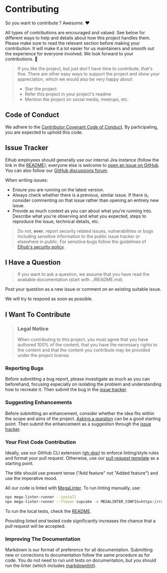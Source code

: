 # Contributing

So you want to contribute ? Awesome. ❤️

All types of contributions are encouraged and valued.  See below for different ways to help and details about how
this project handles them. Please make sure to read the relevant section before making your contribution. It will
make it a lot easier for us maintainers and smooth out the experience for everyone involved. We look forward to
your contributions. 🎉

> If you like the project, but just don't have time to contribute, that's fine. There are other easy ways to support
> the project and show your appreciation, which we would also be very happy about:
>
> * Star the project
> * Refer this project in your project's readme
> * Mention the project on social media, meetups, etc.

## Code of Conduct

We adhere to the [Contributor Covenant Code of Conduct](https://www.contributor-covenant.org/version/2/1/code_of_conduct/).
By participating, you are expected to uphold this code.

## Issue Tracker

Elhub employees should generally use our internal Jira instance (follow the link in the [README](../README.md));
everyone else is welcome to [open an issue on GitHub](/issues/). You can also follow our
[GitHub discussions forum](https://github.com/elhub/elhub/discussions).

When writing issues:

* Ensure you are running on the latest version.
* Always check whether there is a previous, similar issue. If there is, consider commenting on that issue rather
  than opening an entirely new issue.
* Provide as much context as you can about what you're running into. Describe what you're observing and what you
  expected, steps to reproduce the issue, technical details, etc.

> Do not, **ever**, report security related issues, vulnerabilities or bugs including sensitive information to the
> public issue tracker or elsewhere in public. For sensitive bugs follow the guidelines of
> [Elhub's security policy](https://github.com/elhub/elhub?tab=security-ov-file).

## I Have a Question

> If you want to ask a question, we assume that you have read the available documentation (start with ../README.md).

Post your question as a new issue or comment on an existing suitable issue.

We will try to respond as soon as possible.

## I Want To Contribute

> ### Legal Notice
> When contributing to this project, you must agree that you have authored 100% of the content, that you have the
> necessary rights to the content and that the content you contribute may be provided under the project license.

### Reporting Bugs

Before submitting a bug report, please investigate as much as you can beforehand, focusing especially on isolating
the problem and understanding how to recreate it. Then submit the bug in the [issue tracker](#issue-tracker).

### Suggesting Enhancements

Before submitting an enhancement, consider whether the idea fits within the scope and aims of the project.
[Asking a question](#i-have-a-question) can be a good starting point. Then submit the enhancement as a suggestion
through the [issue tracker](#issue-tracker).

### Your First Code Contribution

Ideally, use our GitHub CLI extension ([gh-dxp](https://github.com/elhub/gh-dxp)) to enforce linting/style rules
and format your pull request. Otherwise, use our
[pull request template](https://github.com/elhub/devxp-project-template/blob/main/resources/.github/pull_request_template.md)
as a starting point.

The title should use present tense ("Add feature" not "Added feature") and use the imperative mood.

All our code is linted with [MegaLinter](https://megalinter.io). To run linting manually, use:

```bash
npx mega-linter-runner --install
npx mega-linter-runner --flavor cupcake -e MEGALINTER_CONFIG=https://raw.githubusercontent.com/elhub/devxp-lint-configuration/main/resources/.mega-linter.yml
```

To run the local tests, check the [README](../README.md).

Providing linted _and_ tested code significantly increases the chance that a pull request will be accepted.

### Improving The Documentation

Markdown is our format of preference for all documentation. Submitting new or corrections to documentation follow the
same procedure as for code. You do not need to run unit tests on documentation, but you should run the linter (which
includes [markdownlint](https://github.com/DavidAnson/markdownlint)).
